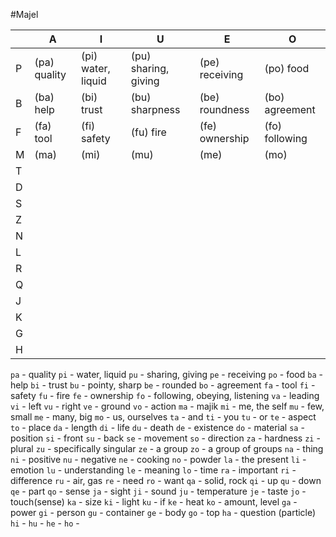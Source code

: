 #Majel


|     | A            | I                  | U                    | E              | O              |
| --- | ------------ | ------------------ | -------------------- | -------------- | -------------- |
| P   | (pa) quality | (pi) water, liquid | (pu) sharing, giving | (pe) receiving | (po) food      |
| B   | (ba) help    | (bi) trust         | (bu) sharpness       | (be) roundness | (bo) agreement |
| F   | (fa) tool    | (fi) safety        | (fu) fire            | (fe) ownership | (fo) following |
| M   | (ma)         | (mi)               | (mu)                 | (me)           | (mo)           |
| T   |              |                    |                      |                |                |
| D   |              |                    |                      |                |                |
| S   |              |                    |                      |                |                |
| Z   |              |                    |                      |                |                |
| N   |              |                    |                      |                |                |
| L   |              |                    |                      |                |                |
| R   |              |                    |                      |                |                |
| Q   |              |                    |                      |                |                |
| J   |              |                    |                      |                |                |
| K   |              |                    |                      |                |                |
| G   |              |                    |                      |                |                |
| H   |              |                    |                      |                |                |


`pa` - quality
`pi` - water, liquid
`pu` - sharing, giving
`pe` - receiving
`po` - food
`ba` - help
`bi` - trust
`bu` - pointy, sharp
`be` - rounded
`bo` - agreement
`fa` - tool
`fi` - safety
`fu` - fire
`fe` - ownership
`fo` - following, obeying, listening
`va` - leading
`vi` - left
`vu` - right
`ve` - ground
`vo` - action
`ma` - majik
`mi` - me, the self
`mu` - few, small
`me` - many, big
`mo` - us, ourselves
`ta` - and
`ti` - you
`tu` - or
`te` - aspect
`to` - place
`da` - length
`di` - life
`du` - death
`de` - existence
`do` - material
`sa` - position
`si` - front
`su` - back
`se` - movement
`so` - direction
`za` - hardness
`zi` - plural
`zu` - specifically singular
`ze` - a group
`zo` - a group of groups
`na` - thing
`ni` - positive
`nu` - negative
`ne` - cooking
`no` - powder
`la` - the present
`li` - emotion
`lu` - understanding
`le` - meaning
`lo` - time
`ra` - important
`ri` - difference
`ru` - air, gas
`re` - need
`ro` - want
`qa` - solid, rock
`qi` - up
`qu` - down
`qe` - part
`qo` - sense
`ja` - sight
`ji` - sound
`ju` - temperature
`je` - taste
`jo` - touch(sense)
`ka` - size
`ki` - light
`ku` - if
`ke` - heat
`ko` - amount, level
`ga` - power
`gi` - person
`gu` - container
`ge` - body
`go` - top
`ha` - question (particle)
`hi` - 
`hu` - 
`he` - 
`ho` - 